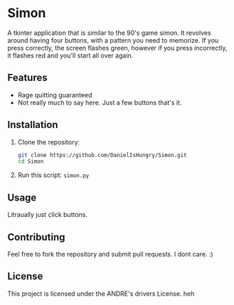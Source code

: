 # Simon
A tkinter application that is similar to the 90's game simon. It revolves around having four buttons, with a pattern you need to memorize.
If you press correctly, the screen flashes green, however if you press incorrectly, it flashes red and you'll start all over again.

## Features
- Rage quitting guaranteed
- Not really much to say here. Just a few buttons that's it.

## Installation
1. Clone the repository:
   ```sh
   git clone https://github.com/DanielIsHungry/Simon.git
   cd Simon
   ```
2. Run this script:
   ```simon.py```
## Usage
Litraually just click buttons.

## Contributing
Feel free to fork the repository and submit pull requests. I dont care. :)

## License
This project is licensed under the ANDRE's drivers License. 
heh
